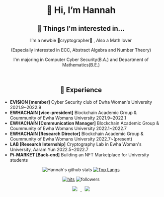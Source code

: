 <div align=center><h1>👋 Hi, I’m Hannah </h1></div>

<div align=center>

<h2>👀 Things I'm interested in...</h2>

I’m a newbie 💙cryptographer💙 , Also a Math lover 

(Especially interested in ECC, Abstract Algebra and Number Theory) 

I'm majoring in Computer Cyber Security(B.A.) and Department of Mathematics(B.E.)  

  

</div>  
</br>

<div align=center>
<h2>🌱 Experience</h2>
</div>

- **EVI$ION [member]** Cyber Security club of Ewha Woman's University 2021.9~2022.9
- **EWHACHAIN [vice-president]** Blockchain Academic Group & Coummunity of Ewha Womans University 2021.9~2022.1
- **EWHACHAIN [Communication Manager]** Blockchain Academic Group & Coummunity of Ewha Womans University 2022.1~2022.7
- **EWHACHAIN [Research Director]** Blockchain Academic Group & Coummunity of Ewha Womans University 2022.7~(present)
- **LAB [Research Internship]** Cryptography Lab in Ewha Woman's University, Aaram Yun 2022.5~2022.7
- **Pi-MARKET [Back-end]** Building an NFT Marketplace for University students



<!---
rosieposiess/rosieposiess is a ✨ special ✨ repository because its `README.md` (this file) appears on your GitHub profile.
You can click the Preview link to take a look at your changes.
- 💞️ I’m looking to collaborate on ...
--->

</div>


<div align=center>

![Hannah's github stats](https://github-readme-stats.vercel.app/api?username=rosieposiess&show_icons=true&theme=radical) 
[![Top Langs](https://github-readme-stats.vercel.app/api/top-langs/?username=rosieposiess&layout=compact&theme=dracula)](https://github.com/rosieposiess)


[![hits](https://hits.seeyoufarm.com/api/count/incr/badge.svg?url=https%3A%2F%2Fgithub.com%2Fohbyul&count_bg=%237A7A7A&title_bg=%23FFADCC&icon=reverbnation.svg&icon_color=%23FF0000&title=hits&edge_flat=false)](https://hits.seeyoufarm.com)
![followers](https://img.shields.io/github/followers/ohbyul?style=social)


<a href="https://instagram.com/hannahrosieblue">
    <img 
        src="http://img.shields.io/badge/-Instagram-black?style=flat&logo=Instagram&link=https://instagram.com/fivepxint/"
        style="height : auto; margin-left : 10px; margin-right : 10px;"/>
</a> <a href="haeun506@ewhain.net">
    <img 
        src="https://img.shields.io/badge/Gmail-d14836?style=flat-square&logo=Gmail&logoColor=white&link=mailto:haeun506@ewhain.net"
        style="height : auto; margin-left : 10px; margin-right : 10px;"/>
</a>

</div>

